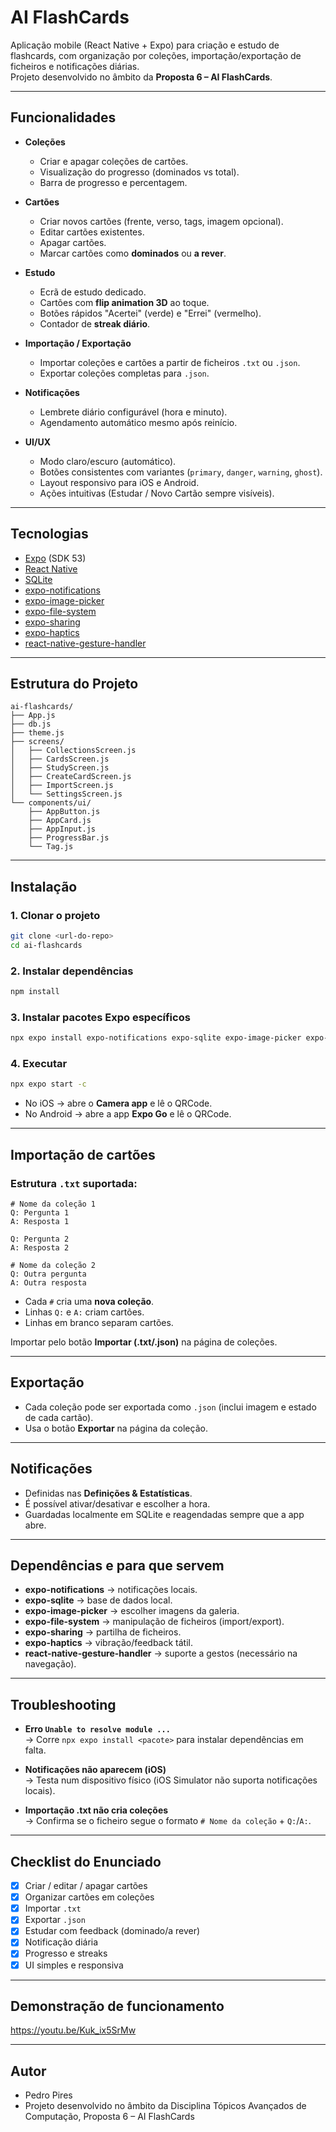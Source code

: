 # AI FlashCards

Aplicação mobile (React Native + Expo) para criação e estudo de flashcards, com organização por coleções, importação/exportação de ficheiros e notificações diárias.  
Projeto desenvolvido no âmbito da **Proposta 6 – AI FlashCards**.

---

## Funcionalidades

- **Coleções**
  - Criar e apagar coleções de cartões.
  - Visualização do progresso (dominados vs total).
  - Barra de progresso e percentagem.

- **Cartões**
  - Criar novos cartões (frente, verso, tags, imagem opcional).
  - Editar cartões existentes.
  - Apagar cartões.
  - Marcar cartões como **dominados** ou **a rever**.

- **Estudo**
  - Ecrã de estudo dedicado.
  - Cartões com **flip animation 3D** ao toque.
  - Botões rápidos "Acertei" (verde) e "Errei" (vermelho).
  - Contador de **streak diário**.

- **Importação / Exportação**
  - Importar coleções e cartões a partir de ficheiros `.txt` ou `.json`.
  - Exportar coleções completas para `.json`.

- **Notificações**
  - Lembrete diário configurável (hora e minuto).
  - Agendamento automático mesmo após reinício.

- **UI/UX**
  - Modo claro/escuro (automático).
  - Botões consistentes com variantes (`primary`, `danger`, `warning`, `ghost`).
  - Layout responsivo para iOS e Android.
  - Ações intuitivas (Estudar / Novo Cartão sempre visíveis).

---

## Tecnologias

- [Expo](https://expo.dev/) (SDK 53)
- [React Native](https://reactnative.dev/)
- [SQLite](https://docs.expo.dev/versions/latest/sdk/sqlite/)
- [expo-notifications](https://docs.expo.dev/versions/latest/sdk/notifications/)
- [expo-image-picker](https://docs.expo.dev/versions/latest/sdk/imagepicker/)
- [expo-file-system](https://docs.expo.dev/versions/latest/sdk/filesystem/)
- [expo-sharing](https://docs.expo.dev/versions/latest/sdk/sharing/)
- [expo-haptics](https://docs.expo.dev/versions/latest/sdk/haptics/)
- [react-native-gesture-handler](https://docs.swmansion.com/react-native-gesture-handler/docs/)

---

## Estrutura do Projeto

```
ai-flashcards/
├── App.js
├── db.js
├── theme.js
├── screens/
│   ├── CollectionsScreen.js
│   ├── CardsScreen.js
│   ├── StudyScreen.js
│   ├── CreateCardScreen.js
│   ├── ImportScreen.js
│   └── SettingsScreen.js
└── components/ui/
    ├── AppButton.js
    ├── AppCard.js
    ├── AppInput.js
    ├── ProgressBar.js
    └── Tag.js
```

---

## Instalação

### 1. Clonar o projeto
```bash
git clone <url-do-repo>
cd ai-flashcards
```

### 2. Instalar dependências
```bash
npm install
```

### 3. Instalar pacotes Expo específicos
```bash
npx expo install expo-notifications expo-sqlite expo-image-picker expo-file-system expo-sharing expo-haptics react-native-gesture-handler
```

### 4. Executar
```bash
npx expo start -c
```

- No iOS → abre o **Camera app** e lê o QRCode.  
- No Android → abre a app **Expo Go** e lê o QRCode.  

---

## Importação de cartões

### Estrutura `.txt` suportada:
```
# Nome da coleção 1
Q: Pergunta 1
A: Resposta 1

Q: Pergunta 2
A: Resposta 2

# Nome da coleção 2
Q: Outra pergunta
A: Outra resposta
```

- Cada `#` cria uma **nova coleção**.
- Linhas `Q:` e `A:` criam cartões.
- Linhas em branco separam cartões.

Importar pelo botão **Importar (.txt/.json)** na página de coleções.

---

## Exportação

- Cada coleção pode ser exportada como `.json` (inclui imagem e estado de cada cartão).
- Usa o botão **Exportar** na página da coleção.

---

## Notificações

- Definidas nas **Definições & Estatísticas**.
- É possível ativar/desativar e escolher a hora.
- Guardadas localmente em SQLite e reagendadas sempre que a app abre.

---

## Dependências e para que servem

- **expo-notifications** → notificações locais.  
- **expo-sqlite** → base de dados local.  
- **expo-image-picker** → escolher imagens da galeria.  
- **expo-file-system** → manipulação de ficheiros (import/export).  
- **expo-sharing** → partilha de ficheiros.  
- **expo-haptics** → vibração/feedback tátil.  
- **react-native-gesture-handler** → suporte a gestos (necessário na navegação).  

---

## Troubleshooting

- **Erro `Unable to resolve module ...`**  
  → Corre `npx expo install <pacote>` para instalar dependências em falta.

- **Notificações não aparecem (iOS)**  
  → Testa num dispositivo físico (iOS Simulator não suporta notificações locais).

- **Importação .txt não cria coleções**  
  → Confirma se o ficheiro segue o formato `# Nome da coleção` + `Q:`/`A:`.

---

## Checklist do Enunciado

- [x] Criar / editar / apagar cartões  
- [x] Organizar cartões em coleções  
- [x] Importar `.txt`  
- [x] Exportar `.json`  
- [x] Estudar com feedback (dominado/a rever)  
- [x] Notificação diária  
- [x] Progresso e streaks  
- [x] UI simples e responsiva  

---

## Demonstração de funcionamento

https://youtu.be/Kuk_ix5SrMw

---

## Autor

- Pedro Pires  
- Projeto desenvolvido no âmbito da Disciplina Tópicos Avançados de Computação, Proposta 6 – AI FlashCards
